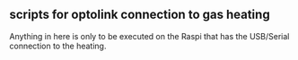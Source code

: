 ## scripts for optolink connection to gas heating

Anything in here is only to be executed on the Raspi that has the USB/Serial
connection to the heating.
